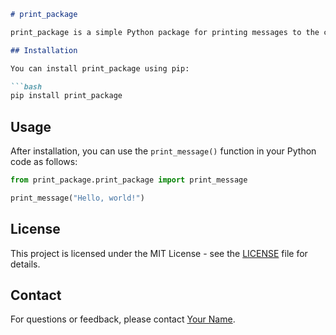 

```markdown
# print_package

print_package is a simple Python package for printing messages to the console.

## Installation

You can install print_package using pip:

```bash
pip install print_package
```

## Usage

After installation, you can use the `print_message()` function in your Python code as follows:

```python
from print_package.print_package import print_message

print_message("Hello, world!")
```

## License

This project is licensed under the MIT License - see the [LICENSE](LICENSE) file for details.

## Contact

For questions or feedback, please contact [Your Name](mailto:your.email@example.com).
```
